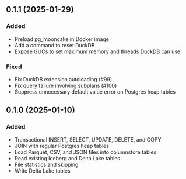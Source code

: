 ## 0.1.1 (2025-01-29)
### Added
- Preload pg_mooncake in Docker image
- Add a command to reset DuckDB
- Expose GUCs to set maximum memory and threads DuckDB can use
### Fixed
- Fix DuckDB extension autoloading (#99)
- Fix query failure involving subplans (#100)
- Suppress unnecessary default value error on Postgres heap tables

## 0.1.0 (2025-01-10)
### Added
- Transactional INSERT, SELECT, UPDATE, DELETE, and COPY
- JOIN with regular Postgres heap tables
- Load Parquet, CSV, and JSON files into columnstore tables
- Read existing Iceberg and Delta Lake tables
- File statistics and skipping
- Write Delta Lake tables
